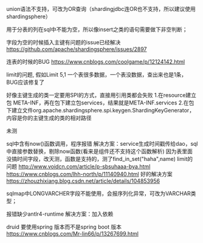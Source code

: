 union语法不支持，可改为OR查询（shardingjdbc连OR也不支持，所以建议使用shardingsphere）

用于分表的列在sql中不能为空，所以像insert之类的语句需要做下非空判断；

字段为空的时候插入主键有问题的issue已经解决
https://github.com/apache/shardingsphere/issues/2897

连表的时候的BUG
https://www.cnblogs.com/coolgame/p/12124142.html

limit的问题, 假如Limit 5,1
一个表很多数据，一个表没数据，查出来也是1条，BUG应该修复了

好像主键生成的类一定要用SPI的方式，直接用引用类都会失败
1.在resource建立包 META-INF，再在包下建立包services，结果就是META-INF.services
2.在包下建立文件org.apache.shardingsphere.spi.keygen.ShardingKeyGenerator，内容是你的主键生成的类的相对路径

未测

sql中含有now()函数调用，程序报错
解决方案：service生成时间戳传给dao，sql中直接参数替换，剔除now函数(看来是组件还不支持这个函数解析)
因为表里面没搞时间字段，改天测，函数是支持的，测了find_in_set("haha",name)
limit的问题
http://www.voidcn.com/article/p-sbsuhaaa-bya.html
https://www.cnblogs.com/lhh-north/p/11140940.html
好的解决方案
https://zhouzhixiang.blog.csdn.net/article/details/104853956

sqlmap中LONGVARCHER字段不能使用，会报序列化异常，可改为VARCHAR类型；

报错缺少antlr4-runtime
解决方案：加入依赖

druid 要使用spring 版本而不是spring boot 版本
https://www.cnblogs.com/Mr-lin66/p/13267699.html
